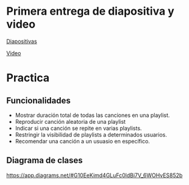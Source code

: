 # Primera entrega de diapositiva y video
[Diapositivas](https://docs.google.com/presentation/d/1Aygv3Yy-H5lZ9TS758QwRc6S68pJznH9/edit?usp=sharing&ouid=105850236916942973495&rtpof=true&sd=true)

[Video](https://drive.google.com/file/d/1Av6rZAL1PsDwyk9Ba84ucZVTbWDAS9Au/view?usp=sharing)
# Practica

## Funcionalidades
- Mostrar duración total de todas las canciones en una playlist.
- Reproducir canción aleatoria de una playlist
- Indicar si una canción se repite en varias playlists.
- Restringir la visibilidad de playlists a determinados usuarios.
- Recomendar una canción a un usuasio en específico.

## Diagrama de clases
https://app.diagrams.net/#G10EeKimd4GLuFc0ldBi7V_6WOHvES852b
